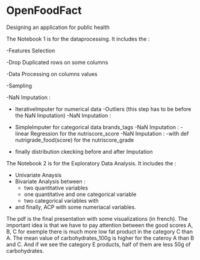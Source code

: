 # OpenFoodFact
Designing an application for public health


The Notebook 1 is for the dataprocessing. It includes the :

-Features Selection

-Drop Duplicated rows on some columns

-Data Processing on columns values

-Sampling

-NaN Imputation : 
  - IterativeImputer for numerical data
-Outliers (this step has to be before the NaN Imputation)
-NaN Imputation : 
 - SimpleImputer for categorical data brands_tags
-NaN Imputation :
  -linear Regression for the nutriscore_score
-NaN Imputation :
  -with def nutrigrade_food(score) for the nutriscore_grade
   
- finally distribution ckecking before and after Imputation

The Notebook 2 is for the Exploratory Data Analysis. It includes the :

- Univariate Anaysis
- Bivariate Analysis    between :
  - two quantitative variables
  - one quantitative and one categorical variable
  - two categorical variables with 
 - and finally, ACP with some numeriacal variables.

The pdf is the final presentation with some visualizations (in french).
The important idea is that we have to pay attention between the good scores A, B, C for exemple there is much more low fat product in the category C than A. 
The mean value of carbohydrates_100g is higher for the cateroy A than B and C. And if we see the category E products, half of them are less 50g of carbohydrates. 
    
